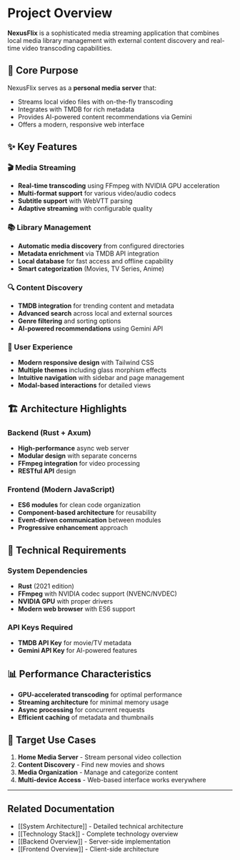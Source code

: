 # Project Overview

**NexusFlix** is a sophisticated media streaming application that combines local media library management with external content discovery and real-time video transcoding capabilities.

## 🎯 Core Purpose

NexusFlix serves as a **personal media server** that:
- Streams local video files with on-the-fly transcoding
- Integrates with TMDB for rich metadata
- Provides AI-powered content recommendations via Gemini
- Offers a modern, responsive web interface

## ✨ Key Features

### 🎬 Media Streaming
- **Real-time transcoding** using FFmpeg with NVIDIA GPU acceleration
- **Multi-format support** for various video/audio codecs
- **Subtitle support** with WebVTT parsing
- **Adaptive streaming** with configurable quality

### 📚 Library Management
- **Automatic media discovery** from configured directories
- **Metadata enrichment** via TMDB API integration
- **Local database** for fast access and offline capability
- **Smart categorization** (Movies, TV Series, Anime)

### 🔍 Content Discovery
- **TMDB integration** for trending content and metadata
- **Advanced search** across local and external sources
- **Genre filtering** and sorting options
- **AI-powered recommendations** using Gemini API

### 🎨 User Experience
- **Modern responsive design** with Tailwind CSS
- **Multiple themes** including glass morphism effects
- **Intuitive navigation** with sidebar and page management
- **Modal-based interactions** for detailed views

## 🏗️ Architecture Highlights

### Backend (Rust + Axum)
- **High-performance** async web server
- **Modular design** with separate concerns
- **FFmpeg integration** for video processing
- **RESTful API** design

### Frontend (Modern JavaScript)
- **ES6 modules** for clean code organization
- **Component-based architecture** for reusability
- **Event-driven communication** between modules
- **Progressive enhancement** approach

## 🔧 Technical Requirements

### System Dependencies
- **Rust** (2021 edition)
- **FFmpeg** with NVIDIA codec support (NVENC/NVDEC)
- **NVIDIA GPU** with proper drivers
- **Modern web browser** with ES6 support

### API Keys Required
- **TMDB API Key** for movie/TV metadata
- **Gemini API Key** for AI-powered features

## 📊 Performance Characteristics

- **GPU-accelerated transcoding** for optimal performance
- **Streaming architecture** for minimal memory usage
- **Async processing** for concurrent requests
- **Efficient caching** of metadata and thumbnails

## 🎯 Target Use Cases

1. **Home Media Server** - Stream personal video collection
2. **Content Discovery** - Find new movies and shows
3. **Media Organization** - Manage and categorize content
4. **Multi-device Access** - Web-based interface works everywhere

---

## Related Documentation
- [[System Architecture]] - Detailed technical architecture
- [[Technology Stack]] - Complete technology overview
- [[Backend Overview]] - Server-side implementation
- [[Frontend Overview]] - Client-side architecture